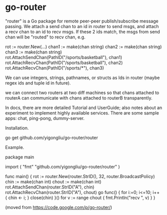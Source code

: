 go-router
=========
"router" is a Go package for remote peer-peer publish/subscribe message passing. We attach a send chan to an id in router to send msgs, and attach a recv chan to an id to recv msgs. If these 2 ids match, the msgs from send chan will be "routed" to recv chan, e.g.

   rot := router.New(...)
   chan1 := make(chan string)
   chan2 := make(chan string)
   chan3 := make(chan string)
   rot.AttachSendChan(PathID("/sports/basketball"), chan1)
   rot.AttachRecvChan(PathID("/sports/basketball"), chan2)
   rot.AttachRecvChan(PathID("/sports/*"), chan3)

We can use integers, strings, pathnames, or structs as Ids in router (maybe regex ids and tuple id in future).

we can connect two routers at two diff machines so that chans attached to routerA can communicate with chans attached to routerB transparently.

In docs, there are more detailed Tutorial and UserGuide; also notes about an experiment to implement highly available services. There are some sample apps: chat, ping-pong, dummy-server.

Installation.

go get github.com/yigongliu/go-router/router

Example.

package main

import (
       "fmt"
       "github.com/yigongliu/go-router/router"
)

func main() {
     rot := router.New(router.StrID(), 32, router.BroadcastPolicy)
     chin := make(chan int)
     chout := make(chan int)
     rot.AttachSendChan(router.StrID("A"), chin)
     rot.AttachRecvChan(router.StrID("A"), chout)
     go func() {
        for i:=0; i<=10; i++ {
            chin <- i;
        }
        close(chin)
     }()
     for v := range chout {
         fmt.Println("recv ", v)
     }
}


(moved from https://code.google.com/p/go-router/)
